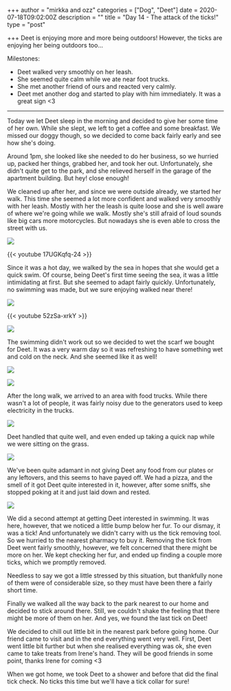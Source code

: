 +++
author = "mirkka and ozz"
categories = ["Dog", "Deet"]
date = 2020-07-18T09:02:00Z
description = ""
title = "Day 14 - The attack of the ticks!"
type = "post"

+++
Deet is enjoying more and more being outdoors! However, the ticks are enjoying her being outdoors too...

Milestones:

* Deet walked very smoothly on her leash.
* She seemed quite calm while we ate near foot trucks.
* She met another friend of ours and reacted very calmly.
* Deet met another dog and started to play with him immediately. It was a great sign <3

***

Today we let Deet sleep in the morning and decided to give her some time of her own. While she slept, we left to get a coffee and some breakfast. We missed our doggy though, so we decided to come back fairly early and see how she's doing.

Around 1pm, she looked like she needed to do her business, so we hurried up, packed her things, grabbed her, and took her out. Unfortunately, she didn't quite get to the park, and she relieved herself in the garage of the apartment building. But hey! close enough!

We cleaned up after her, and since we were outside already, we started her walk. This time she seemed a lot more confident and walked very smoothly with her leash. Mostly with her the leash is quite loose and she is well aware of where we're going while we walk. Mostly she's still afraid of loud sounds like big cars more motorcycles. But nowadays she is even able to cross the street with us.

![](/images/20200717_140506.jpg)

{{< youtube 17UGKqfq-24 >}}

Since it was a hot day, we walked by the sea in hopes that she would get a quick swim. Of course, being Deet's first time seeing the sea, it was a little intimidating at first. But she seemed to adapt fairly quickly. Unfortunately, no swimming was made, but we sure enjoying walked near there!

![](/images/20200717_143402.jpg)

{{< youtube 52zSa-xrkY >}}

![](/images/20200717_143410.jpg)

The swimming didn't work out so we decided to wet the scarf we bought for Deet. It was a very warm day so it was refreshing to have something wet and cold on the neck. And she seemed like it as well!

![](/images/20200717_144350.jpg)

![](/images/20200717_150126.jpg)

After the long walk, we arrived to an area with food trucks. While there wasn't a lot of people, it was fairly noisy due to the generators used to keep electricity in the trucks.

![](/images/20200717_151541.jpg)

Deet handled that quite well, and even ended up taking a quick nap while we were sitting on the grass.

![](/images/20200717_154604.jpg)

We've been quite adamant in not giving Deet any food from our plates or any leftovers, and this seems to have payed off. We had a pizza, and the smell of it got Deet quite interested in it, however, after some sniffs, she stopped poking at it and just laid down and rested.

![](/images/20200717_153036.jpg)

We did a second attempt at getting Deet interested in swimming. It was here, however, that we noticed a little bump below her fur. To our dismay, it was a tick! And unfortunately we didn't carry with us the tick removing tool. So we hurried to the nearest pharmacy to buy it. Removing the tick from Deet went fairly smoothly, however, we felt concerned that there might be more on her. We kept checking her fur, and ended up finding a couple more ticks, which we promptly removed.

Needless to say we got a little stressed by this situation, but thankfully none of them were of considerable size, so they must have been there a fairly short time.

Finally we walked all the way back to the park nearest to our home and decided to stick around there. Still, we couldn't shake the feeling that there might be more of them on her. And yes, we found the last tick on Deet!

We decided to chill out little bit in the nearest park before going home. Our friend came to visit and in the end everything went very well. First, Deet went little bit further but when she realised everything was ok, she even came to take treats from Irene's hand. They will be good friends in some point, thanks Irene for coming <3

When we got home, we took Deet to a shower and before that did the final tick check. No ticks this time but we'll have a tick collar for sure!
